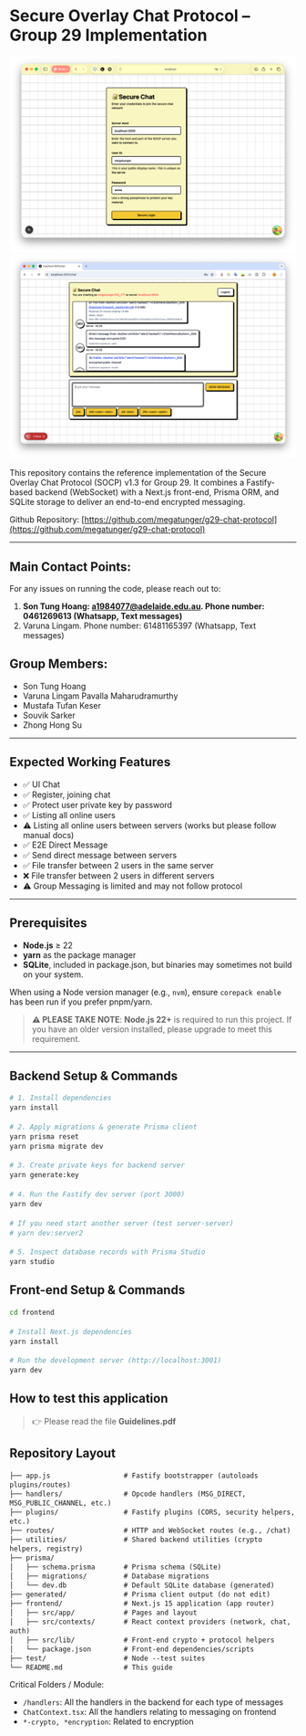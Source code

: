 # Secure Overlay Chat Protocol – Group 29 Implementation

![ui.png](ui.png)
![ui2.png](ui2.png)

This repository contains the reference implementation of the Secure Overlay Chat Protocol (SOCP) v1.3 for Group 29. It
combines a Fastify-based backend (WebSocket) with a Next.js front-end, Prisma ORM, and SQLite storage to deliver
an end-to-end encrypted messaging.

Github Repository: [https://github.com/megatunger/g29-chat-protocol](https://github.com/megatunger/g29-chat-protocol)

---

## Main Contact Points:

For any issues on running the code, please reach out to:

1. **Son Tung Hoang: a1984077@adelaide.edu.au. Phone number: 0461269613 (Whatsapp, Text messages)**
2. Varuna Lingam. Phone number: 61481165397 (Whatsapp, Text messages)

## Group Members:

- Son Tung Hoang
- Varuna Lingam Pavalla Maharudramurthy
- Mustafa Tufan Keser
- Souvik Sarker
- Zhong Hong Su

---

## Expected Working Features

- ✅ UI Chat
- ✅ Register, joining chat
- ✅ Protect user private key by password
- ✅ Listing all online users
- ⚠️ Listing all online users between servers (works but please follow manual docs)
- ✅ E2E Direct Message
- ✅ Send direct message between servers
- ✅ File transfer between 2 users in the same server
- ❌ File transfer between 2 users in different servers
- ⚠️ Group Messaging is limited and may not follow protocol

---

## Prerequisites

- **Node.js** ≥ 22
- **yarn** as the package manager
- **SQLite**, included in package.json, but binaries may sometimes not build on your system.

When using a Node version manager (e.g., `nvm`), ensure `corepack enable` has been run if you prefer pnpm/yarn.

> **⚠️ PLEASE TAKE NOTE**: **Node.js 22+** is required to run this project. If you have an older version installed,
> please
> upgrade
> to meet this requirement.

---

## Backend Setup & Commands

```bash
# 1. Install dependencies
yarn install

# 2. Apply migrations & generate Prisma client
yarn prisma reset
yarn prisma migrate dev

# 3. Create private keys for backend server
yarn generate:key

# 4. Run the Fastify dev server (port 3000)
yarn dev

# If you need start another server (test server-server)
# yarn dev:server2

# 5. Inspect database records with Prisma Studio
yarn studio
```

## Front-end Setup & Commands

```bash
cd frontend

# Install Next.js dependencies
yarn install

# Run the development server (http://localhost:3001)
yarn dev

```

## How to test this application

> 👉 Please read the file **Guidelines.pdf**

## Repository Layout

```
├── app.js                  # Fastify bootstrapper (autoloads plugins/routes)
├── handlers/               # Opcode handlers (MSG_DIRECT, MSG_PUBLIC_CHANNEL, etc.)
├── plugins/                # Fastify plugins (CORS, security helpers, etc.)
├── routes/                 # HTTP and WebSocket routes (e.g., /chat)
├── utilities/              # Shared backend utilities (crypto helpers, registry)
├── prisma/
│   ├── schema.prisma       # Prisma schema (SQLite)
│   ├── migrations/         # Database migrations
│   └── dev.db              # Default SQLite database (generated)
├── generated/              # Prisma client output (do not edit)
├── frontend/               # Next.js 15 application (app router)
│   ├── src/app/            # Pages and layout
│   ├── src/contexts/       # React context providers (network, chat, auth)
│   ├── src/lib/            # Front-end crypto + protocol helpers
│   └── package.json        # Front-end dependencies/scripts
├── test/                   # Node --test suites
└── README.md               # This guide
```

Critical Folders / Module:

- `/handlers`: All the handlers in the backend for each type of messages
- `ChatContext.tsx`: All the handlers relating to messaging on frontend
- `*-crypto, *encryption`: Related to encryption
